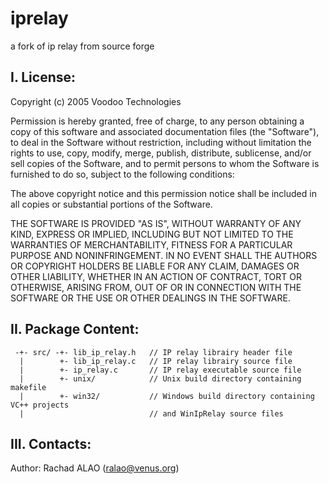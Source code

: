 # iprelay
a fork of ip relay from source forge

 I. License:
 -----------

Copyright (c) 2005 Voodoo Technologies

Permission is hereby granted, free of charge, to any person obtaining a copy of this software and associated documentation files (the "Software"), to deal in the Software without restriction, including without limitation the rights to use, copy, modify, merge, publish, distribute, sublicense, and/or sell copies of the Software, and to permit persons to whom the Software is furnished to do so, subject to the following conditions:

The above copyright notice and this permission notice shall be included in all copies or substantial portions of the Software.

THE SOFTWARE IS PROVIDED "AS IS", WITHOUT WARRANTY OF ANY KIND, EXPRESS OR IMPLIED, INCLUDING BUT NOT LIMITED TO THE WARRANTIES OF MERCHANTABILITY, FITNESS FOR A PARTICULAR PURPOSE AND NONINFRINGEMENT. IN NO EVENT SHALL THE AUTHORS OR COPYRIGHT HOLDERS BE LIABLE FOR ANY CLAIM, DAMAGES OR OTHER LIABILITY, WHETHER IN AN ACTION OF CONTRACT, TORT OR OTHERWISE, ARISING FROM, OUT OF OR IN CONNECTION WITH THE SOFTWARE OR THE USE OR OTHER DEALINGS IN THE SOFTWARE.
 
 II. Package Content:
 --------------------

```
 -+- src/ -+- lib_ip_relay.h   // IP relay librairy header file
  |        +- lib_ip_relay.c   // IP relay librairy source file
  |        +- ip_relay.c       // IP relay executable source file
  |        +- unix/            // Unix build directory containing makefile
  |        +- win32/           // Windows build directory containing VC++ projects 
  |                            // and WinIpRelay source files
```

 III. Contacts:
 -------------
  Author: Rachad ALAO (ralao@venus.org)
